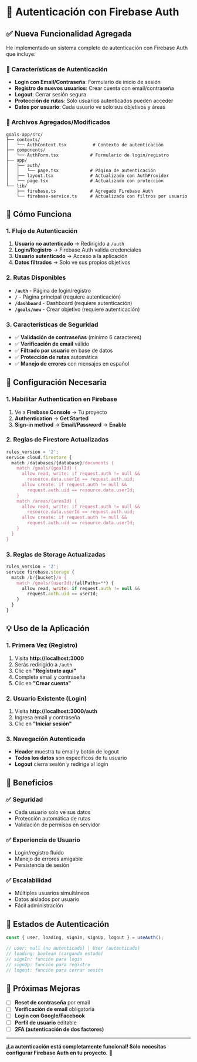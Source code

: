 # 🔐 Autenticación con Firebase Auth

## ✅ Nueva Funcionalidad Agregada

He implementado un sistema completo de autenticación con Firebase Auth que incluye:

### 🔑 Características de Autenticación

- **Login con Email/Contraseña**: Formulario de inicio de sesión
- **Registro de nuevos usuarios**: Crear cuenta con email/contraseña
- **Logout**: Cerrar sesión segura
- **Protección de rutas**: Solo usuarios autenticados pueden acceder
- **Datos por usuario**: Cada usuario ve solo sus objetivos y áreas

### 📁 Archivos Agregados/Modificados

```
goals-app/src/
├── contexts/
│   └── AuthContext.tsx          # Contexto de autenticación
├── components/
│   └── AuthForm.tsx            # Formulario de login/registro
├── app/
│   ├── auth/
│   │   └── page.tsx            # Página de autenticación
│   ├── layout.tsx              # Actualizado con AuthProvider
│   └── page.tsx                # Actualizado con protección
└── lib/
    ├── firebase.ts             # Agregado Firebase Auth
    └── firebase-service.ts     # Actualizado con filtros por usuario
```

## 🚀 Cómo Funciona

### 1. Flujo de Autenticación

1. **Usuario no autenticado** → Redirigido a `/auth`
2. **Login/Registro** → Firebase Auth valida credenciales
3. **Usuario autenticado** → Acceso a la aplicación
4. **Datos filtrados** → Solo ve sus propios objetivos

### 2. Rutas Disponibles

- **`/auth`** - Página de login/registro
- **`/`** - Página principal (requiere autenticación)
- **`/dashboard`** - Dashboard (requiere autenticación)
- **`/goals/new`** - Crear objetivo (requiere autenticación)

### 3. Características de Seguridad

- ✅ **Validación de contraseñas** (mínimo 6 caracteres)
- ✅ **Verificación de email** válido
- ✅ **Filtrado por usuario** en base de datos
- ✅ **Protección de rutas** automática
- ✅ **Manejo de errores** con mensajes en español

## 🔧 Configuración Necesaria

### 1. Habilitar Authentication en Firebase

1. Ve a **Firebase Console** → Tu proyecto
2. **Authentication** → **Get Started**
3. **Sign-in method** → **Email/Password** → **Enable**

### 2. Reglas de Firestore Actualizadas

```javascript
rules_version = '2';
service cloud.firestore {
  match /databases/{database}/documents {
    match /goals/{goalId} {
      allow read, write: if request.auth != null && 
        resource.data.userId == request.auth.uid;
      allow create: if request.auth != null && 
        request.auth.uid == resource.data.userId;
    }
    match /areas/{areaId} {
      allow read, write: if request.auth != null && 
        resource.data.userId == request.auth.uid;
      allow create: if request.auth != null && 
        request.auth.uid == resource.data.userId;
    }
  }
}
```

### 3. Reglas de Storage Actualizadas

```javascript
rules_version = '2';
service firebase.storage {
  match /b/{bucket}/o {
    match /goals/{userId}/{allPaths=**} {
      allow read, write: if request.auth != null && 
        request.auth.uid == userId;
    }
  }
}
```

## 💡 Uso de la Aplicación

### 1. Primera Vez (Registro)

1. Visita **http://localhost:3000**
2. Serás redirigido a `/auth`
3. Clic en **"Regístrate aquí"**
4. Completa email y contraseña
5. Clic en **"Crear cuenta"**

### 2. Usuario Existente (Login)

1. Visita **http://localhost:3000/auth**
2. Ingresa email y contraseña
3. Clic en **"Iniciar sesión"**

### 3. Navegación Autenticada

- **Header** muestra tu email y botón de logout
- **Todos los datos** son específicos de tu usuario
- **Logout** cierra sesión y redirige al login

## 🎯 Beneficios

### ✅ Seguridad
- Cada usuario solo ve sus datos
- Protección automática de rutas
- Validación de permisos en servidor

### ✅ Experiencia de Usuario  
- Login/registro fluido
- Manejo de errores amigable
- Persistencia de sesión

### ✅ Escalabilidad
- Múltiples usuarios simultáneos
- Datos aislados por usuario
- Fácil administración

## 🔄 Estados de Autenticación

```typescript
const { user, loading, signIn, signUp, logout } = useAuth();

// user: null (no autenticado) | User (autenticado)
// loading: boolean (cargando estado)
// signIn: función para login
// signUp: función para registro  
// logout: función para cerrar sesión
```

## 📝 Próximas Mejoras

- [ ] **Reset de contraseña** por email
- [ ] **Verificación de email** obligatoria
- [ ] **Login con Google/Facebook**
- [ ] **Perfil de usuario** editable
- [ ] **2FA (autenticación de dos factores)**

---

**¡La autenticación está completamente funcional! Solo necesitas configurar Firebase Auth en tu proyecto.** 🎉 